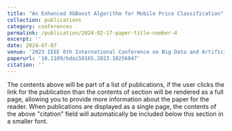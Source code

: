 ```yaml
---
title: "An Enhanced XGBoost Algorithm for Mobile Price Classification"
collection: publications
category: conferences
permalink: /publication/2024-02-17-paper-title-number-4
excerpt: ''
date: 2024-07-07
venue: '2023 IEEE 6th International Conference on Big Data and Artificial Intelligence (BDAI)'
paperurl: '10.1109/bdai59165.2023.10256847'
citation: ''
---
```


The contents above will be part of a list of publications, if the user clicks the link for the publication than the contents of section will be rendered as a full page, allowing you to provide more information about the paper for the reader. When publications are displayed as a single page, the contents of the above "citation" field will automatically be included below this section in a smaller font.
